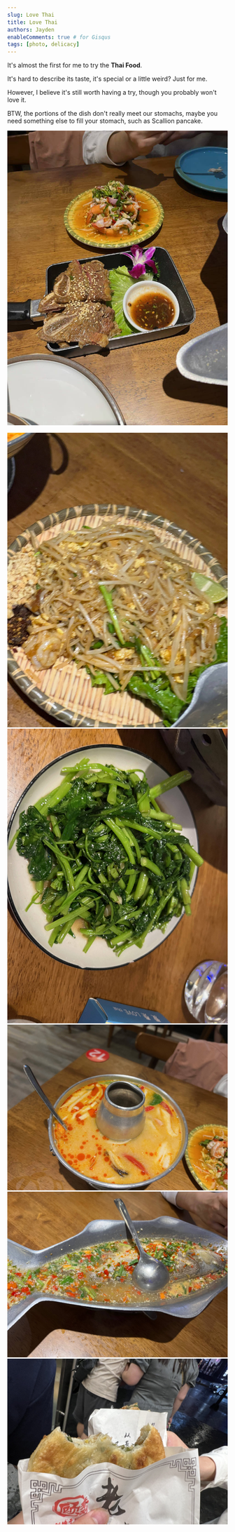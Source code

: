 ```yaml
---
slug: Love Thai
title: Love Thai
authors: Jayden
enableComments: true # for Gisqus
tags: [photo, delicacy]
---
```


It's almost the first for me to try the **Thai Food**. 

It's hard to describe its taste, it's special or a little weird? Just for me. 

However, I believe it's still worth having a try, though you probably won't love it.

BTW, the portions of the dish don't really meet our stomachs, maybe you need something else to fill your stomach, such as Scallion pancake.

![](assets/IMG_2911.jpeg)
<!--truncate-->
![](assets/IMG_2909.jpeg)
![](assets/IMG_2908.jpeg)
![](assets/IMG_2907.jpeg)
![](assets/IMG_2905.jpeg)
![](assets/IMG_2910.jpeg)
